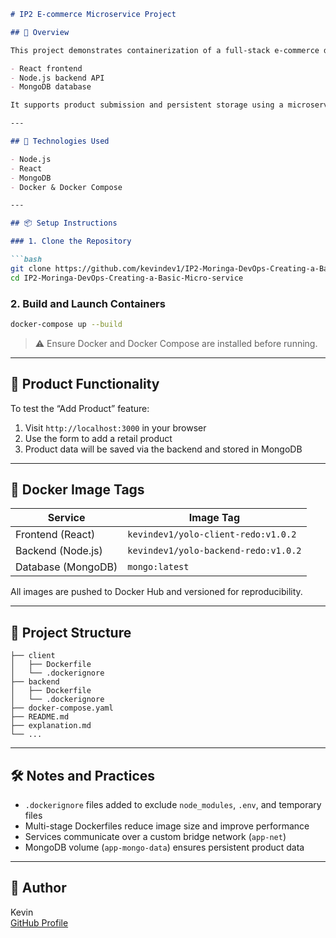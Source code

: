 

```markdown
# IP2 E-commerce Microservice Project

## 🚀 Overview

This project demonstrates containerization of a full-stack e-commerce dashboard using:

- React frontend
- Node.js backend API
- MongoDB database

It supports product submission and persistent storage using a microservice architecture orchestrated via Docker Compose.

---

## 🔧 Technologies Used

- Node.js
- React
- MongoDB
- Docker & Docker Compose

---

## 📦 Setup Instructions

### 1. Clone the Repository

```bash
git clone https://github.com/kevindev1/IP2-Moringa-DevOps-Creating-a-Basic-Micro-service.git
cd IP2-Moringa-DevOps-Creating-a-Basic-Micro-service
```

### 2. Build and Launch Containers

```bash
docker-compose up --build
```

> ⚠️ Ensure Docker and Docker Compose are installed before running.

---

## 🧪 Product Functionality

To test the “Add Product” feature:

1. Visit `http://localhost:3000` in your browser
2. Use the form to add a retail product
3. Product data will be saved via the backend and stored in MongoDB

---

## 🐳 Docker Image Tags

| Service         | Image Tag                                  |
|----------------|---------------------------------------------|
| Frontend (React) | `kevindev1/yolo-client-redo:v1.0.2`        |
| Backend (Node.js) | `kevindev1/yolo-backend-redo:v1.0.2`      |
| Database (MongoDB) | `mongo:latest`                          |

All images are pushed to Docker Hub and versioned for reproducibility.

---

## 📂 Project Structure

```
├── client
│   ├── Dockerfile
│   └── .dockerignore
├── backend
│   ├── Dockerfile
│   └── .dockerignore
├── docker-compose.yaml
├── README.md
├── explanation.md
└── ...
```

---

## 🛠 Notes and Practices

- `.dockerignore` files added to exclude `node_modules`, `.env`, and temporary files
- Multi-stage Dockerfiles reduce image size and improve performance
- Services communicate over a custom bridge network (`app-net`)
- MongoDB volume (`app-mongo-data`) ensures persistent product data

---

## 👤 Author

Kevin  
[GitHub Profile](https://github.com/kevindev1)
```

